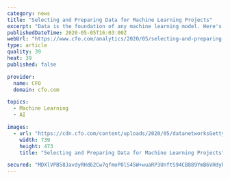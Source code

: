 ```yaml
---
category: news
title: "Selecting and Preparing Data for Machine Learning Projects"
excerpt: "Data is the foundation of any machine learning model. Here's how to deal with bias, cross-contamination, and non-numeric inputs."
publishedDateTime: 2020-05-05T16:03:00Z
webUrl: "https://www.cfo.com/analytics/2020/05/selecting-and-preparing-data-for-machine-learning-projects/"
type: article
quality: 39
heat: 39
published: false

provider:
  name: CFO
  domain: cfo.com

topics:
  - Machine Learning
  - AI

images:
  - url: "https://cdn.cfo.com/content/uploads/2020/05/datanetworksGettyImages-1140689777.jpg"
    width: 739
    height: 473
    title: "Selecting and Preparing Data for Machine Learning Projects"

secured: "MDXlVPB58JavdyRHd62Cw7qfmoP0lS45W+wuaRP3UnftS94CB889YmB6VHdyhOUVw3aQomVlx6J0nhhgJ2XUBXuwWOueKIg9YgaFPdTCFtf1op06PyV9Nmpb+MOj9bj3eu44AI68VzAS1yY7bPIwS5LSWLMChtI6N3y6RH+se942CbfSS7LhH1Yjewa7kJfJnklogXBeNxTMNOAfcCMQlFQz/uWcdtXEnyiw2EEH5GEi+kyHqDgP9ZoSax+4ca/BiXBS0LpXColwpS0UOL2jpSRTDLiWehHTQRP3vMzARCzs/dKl9kt0cVMdNsReCFs3TDcYlZ/qjmSbrgQ4CCjSjhlM3cwl4M3UoG3G6K08vPCnPCWgsV64t8AWf7TH4nqdql00073EZhmwqatSWTRFkPtEApmUbRrb/84u79D6aTJ5JTR/HdNTgBAnwdt3WBqkul2yChhZTovlbAUS8L9qekeMmGrFlK4GYtByiqwhDks=;KFn/t+7XMrq4tCk+xHyh+A=="
---
```


